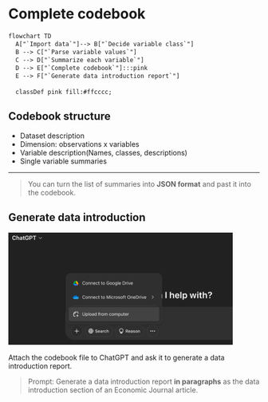 # Complete codebook


```mermaid
flowchart TD
  A["`Import data`"]--> B["`Decide variable class`"]
  B --> C["`Parse variable values`"] 
  C --> D["`Summarize each variable`"]
  D --> E["`Complete codebook`"]:::pink
  E --> F["`Generate data introduction report`"]

  classDef pink fill:#ffcccc;
```

## Codebook structure

  - Dataset description
  - Dimension: observations x variables
  - Variable description(Names, classes, descriptions)  
  - Single variable summaries
  
***

> You can turn the list of summaries into **JSON format** and past it into the codebook.


## Generate data introduction

<img src="../img/2025-04-09-14-57-03.png" alt="data introduction" width="450"/>

Attach the codebook file to ChatGPT and ask it to generate a data introduction report.

> Prompt: Generate a data introduction report **in paragraphs** as the data introduction section of an Economic Journal article.

